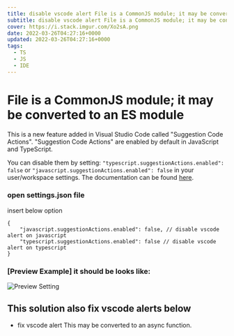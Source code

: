 ```yaml
---
title: disable vscode alert File is a CommonJS module; it may be converted to an ES module
subtitle: disable vscode alert File is a CommonJS module; it may be converted to an ES module
cover: https://i.stack.imgur.com/Xo2sA.png
date: 2022-03-26T04:27:16+0000
updated: 2022-03-26T04:27:16+0000
tags:
  - TS
  - JS
  - IDE
---
```


# File is a CommonJS module; it may be converted to an ES module
This is a new feature added in Visual Studio Code called "Suggestion Code Actions". "Suggestion Code Actions" are enabled by default in JavaScript and TypeScript.

You can disable them by setting: `"typescript.suggestionActions.enabled": false` or `"javascript.suggestionActions.enabled": false` in your user/workspace settings. The documentation can be found [here](https://code.visualstudio.com/docs/getstarted/settings).

### open settings.json file
insert below option
```jsonc
{
    "javascript.suggestionActions.enabled": false, // disable vscode alert on javascript
    "typescript.suggestionActions.enabled": false // disable vscode alert on typescript
}
```

### [Preview Example] it should be looks like:
![Preview Setting](https://i.stack.imgur.com/2AUwp.png)

## This solution also fix vscode alerts below
- fix vscode alert This may be converted to an async function.